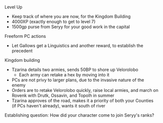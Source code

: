 Level Up
- Keep track of where you are now, for the Kingdom Building
- 4000XP (exactly enough to get to level 7)
- 1500gp purse from Seryy for your good work in the capital

Freeform PC actions
- Let Gallows get a Linguistics and another reward, to establish the precedent

Kingdom building
- Tzarina details two armies, sends 50BP to shore up Velorolobo
  - Each army can retake a hex by moving into it
- PCs are not privy to larger plans, due to the invasive nature of the enemy
- Orders are to retake Velorolobo quickly, raise local armies, and march on Rovenk with Drutk, Ossavin, and Topolh in summer
- Tzarina approves of the road, makes it a priority of both your Counties (if PCs haven't already), wants it south of river

Establishing question: How did your character come to join Seryy's ranks?
